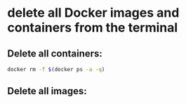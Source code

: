 #  delete all Docker images and containers from the terminal
## Delete all containers:
```sh
docker rm -f $(docker ps -a -q)
```

## Delete all images:
```
```